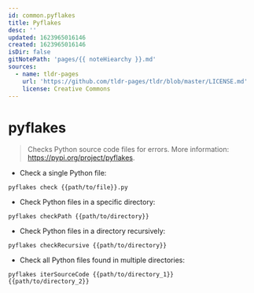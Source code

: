 ```yaml
---
id: common.pyflakes
title: Pyflakes
desc: ''
updated: 1623965016146
created: 1623965016146
isDir: false
gitNotePath: 'pages/{{ noteHiearchy }}.md'
sources:
  - name: tldr-pages
    url: 'https://github.com/tldr-pages/tldr/blob/master/LICENSE.md'
    license: Creative Commons
---
```

# pyflakes

> Checks Python source code files for errors.
> More information: <https://pypi.org/project/pyflakes>.

- Check a single Python file:

`pyflakes check {{path/to/file}}.py`

- Check Python files in a specific directory:

`pyflakes checkPath {{path/to/directory}}`

- Check Python files in a directory recursively:

`pyflakes checkRecursive {{path/to/directory}}`

- Check all Python files found in multiple directories:

`pyflakes iterSourceCode {{path/to/directory_1}} {{path/to/directory_2}}`

